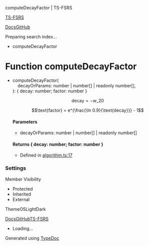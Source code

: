 computeDecayFactor | TS-FSRS

[TS-FSRS](https://open-spaced-repetition.github.io/ts-fsrs/)

[Docs](https://open-spaced-repetition.github.io/ts-fsrs/)[GitHub](https://github.com/open-spaced-repetition/ts-fsrs)

Preparing search index...

* computeDecayFactor

Function computeDecayFactor
===========================

* computeDecayFactor(  
      decayOrParams: number | number[] | readonly number[],  
  ): { decay: number; factor: number }

  $$\text{decay} = -w\_{20}$$

  $$\text{factor} = e^{\frac{\ln 0.9}{\text{decay}}} - 1$$

  #### Parameters

  + decayOrParams: number | number[] | readonly number[]

  #### Returns { decay: number; factor: number }

  + Defined in [algorithm.ts:17](https://github.com/open-spaced-repetition/ts-fsrs/blob/448c678f6f26c323e9e70bad552dc154ac6f7de6/src/fsrs/algorithm.ts#L17)

### Settings

Member Visibility

* Protected
* Inherited
* External

ThemeOSLightDark

[Docs](https://open-spaced-repetition.github.io/ts-fsrs/)[GitHub](https://github.com/open-spaced-repetition/ts-fsrs)[TS-FSRS](../modules.html)

* Loading...

Generated using [TypeDoc](https://typedoc.org/)